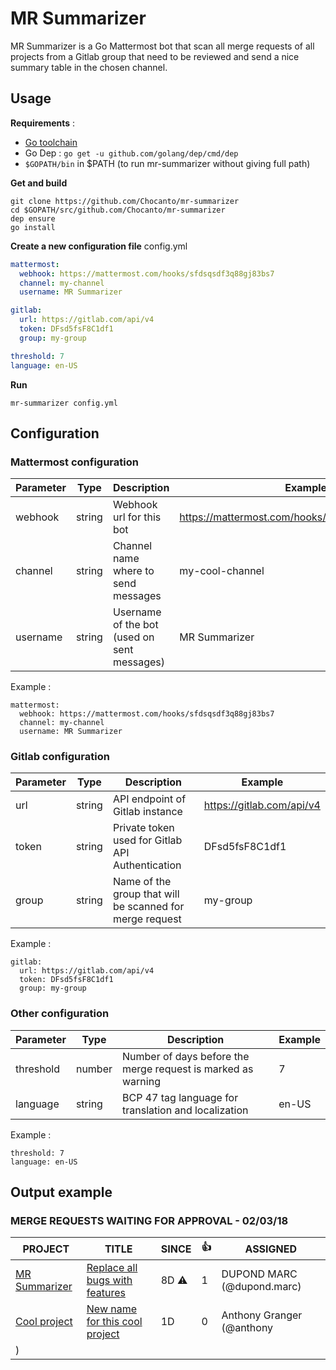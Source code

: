 MR Summarizer
=============

MR Summarizer is a Go Mattermost bot that scan all merge requests of all projects from a Gitlab group
that need to be reviewed and send a nice summary table in the chosen channel.

Usage
------------

**Requirements** :
- [Go toolchain](https://golang.org/doc/install)
- Go Dep : `go get -u github.com/golang/dep/cmd/dep`
- `$GOPATH/bin` in $PATH (to run mr-summarizer without giving full path)

**Get and build**
```
git clone https://github.com/Chocanto/mr-summarizer
cd $GOPATH/src/github.com/Chocanto/mr-summarizer
dep ensure
go install
```

**Create a new configuration file**
config.yml
```yml
mattermost:
  webhook: https://mattermost.com/hooks/sfdsqsdf3q88gj83bs7
  channel: my-channel
  username: MR Summarizer

gitlab:
  url: https://gitlab.com/api/v4
  token: DFsd5fsF8C1df1
  group: my-group

threshold: 7
language: en-US
```

**Run**
```
mr-summarizer config.yml
```

Configuration
-------------

### Mattermost configuration

| Parameter | Type   | Description                                 | Example                                          |
|-----------|--------|---------------------------------------------|--------------------------------------------------|
| webhook   | string | Webhook url for this bot                    | https://mattermost.com/hooks/sfdsqsdf3q88gj83bs7 |
| channel   | string | Channel name where to send messages         | my-cool-channel                                  |
| username  | string | Username of the bot (used on sent messages) | MR Summarizer                                    |

Example :
```
mattermost:
  webhook: https://mattermost.com/hooks/sfdsqsdf3q88gj83bs7
  channel: my-channel
  username: MR Summarizer
```


### Gitlab configuration

| Parameter | Type   | Description                                              | Example                   |
|-----------|--------|----------------------------------------------------------|---------------------------|
| url       | string | API endpoint of Gitlab instance                          | https://gitlab.com/api/v4 |
| token     | string | Private token used for Gitlab API Authentication         | DFsd5fsF8C1df1            |
| group     | string | Name of the group that will be scanned for merge request | my-group                  |

Example :
```
gitlab:
  url: https://gitlab.com/api/v4
  token: DFsd5fsF8C1df1
  group: my-group
```

### Other configuration

| Parameter | Type   | Description                                                  | Example          |
|-----------|--------|--------------------------------------------------------------|------------------|
| threshold | number | Number of days before the merge request is marked as warning | 7                |
| language  | string | BCP 47 tag language for translation and localization         | en-US            |

Example :
```
threshold: 7
language: en-US
```

Output example
--------------


### MERGE REQUESTS WAITING FOR APPROVAL - 02/03/18
|                                                  PROJECT                                                   |                                                                    TITLE                                  |    SINCE     | :+1: |           ASSIGNED         |
|-----------------------------------------------------------------------------------------------------------|------------------------------------------------------------------------------------------------------------|--------------|------|----------------------------|
| [MR Summarizer](https://github.com/Chocanto/mr-summarizer)                                  | [Replace all bugs with features](https://github.com/Chocanto/mr-summarizer/merge_requests/1) | 8D :warning: |    1 | DUPOND MARC (@dupond.marc) |
| [Cool project](https://github.com/Chocanto/mr-summarizer)                                    | [New name for this cool project](https://github.com/Chocanto/cool-project/merge_requests/9)  | 1D           |    0 | Anthony Granger (@anthony
) |
